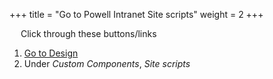 +++
title = "Go to Powell Intranet Site scripts"
weight = 2
+++

&emsp; Click through these buttons/links

1. [Go to Design](./to_intranet_design.md)
2. Under *Custom Components*, *Site scripts*
